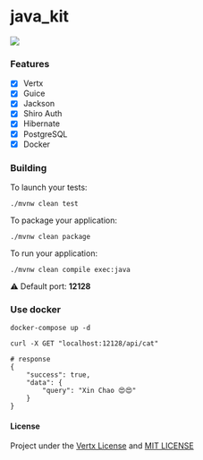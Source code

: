 # java_kit

![](https://img.shields.io/badge/vert.x-4.0.0.Beta1-purple.svg)

### Features

- [x] Vertx
- [x] Guice
- [x] Jackson
- [x] Shiro Auth
- [x] Hibernate
- [x] PostgreSQL
- [x] Docker

### Building

To launch your tests:
```
./mvnw clean test
```

To package your application:
```
./mvnw clean package
```

To run your application:
```
./mvnw clean compile exec:java
```

⚠ Default port: **12128**

### Use docker

```
docker-compose up -d
```

```
curl -X GET "localhost:12128/api/cat"
```

```
# response
{
	"success": true,
	"data": {
		"query": "Xin Chao 😍😍"
	}
}

```
#### License

Project under the [Vertx License](https://vertx.io/) and [MIT LICENSE](LICENSE)
